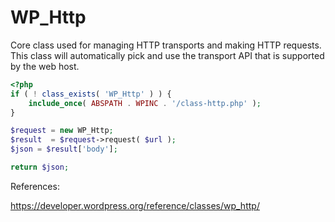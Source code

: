 # WP_Http

Core class used for managing HTTP transports and making HTTP requests. This class will automatically pick and use the transport API that is supported by the web host.

```php
<?php
if ( ! class_exists( 'WP_Http' ) ) {
    include_once( ABSPATH . WPINC . '/class-http.php' );
}

$request = new WP_Http;
$result  = $request->request( $url );
$json = $result['body'];

return $json;
```

References:

https://developer.wordpress.org/reference/classes/wp_http/